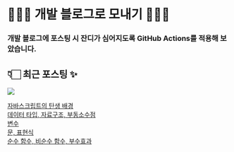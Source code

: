 # 👩🏻‍🌾 개발 블로그로 모내기 🌱🌳✨

### 개발 블로그에 포스팅 시 잔디가 심어지도록 GitHub Actions를 적용해 보았습니다.

## 👇🏻 최근 포스팅 ✨
<p>
    <a href="https://herlang.tistory.com"><img src="https://img.shields.io/badge/Blog-FF5722?style=flat-square&logo=Blogger&logoColor=white"/></a><br>
</p>

<a href=https://herlang.tistory.com/entry/%EC%9E%90%EB%B0%94%EC%8A%A4%ED%81%AC%EB%A6%BD%ED%8A%B8%EC%9D%98-%ED%83%84%EC%83%9D-%EB%B0%B0%EA%B2%BD>자바스크립트의 탄생 배경</a></br><a href=https://herlang.tistory.com/entry/%EB%8D%B0%EC%9D%B4%ED%84%B0-%ED%83%80%EC%9E%85-%EC%9E%90%EB%A3%8C%EA%B5%AC%EC%A1%B0>데이터 타입, 자료구조, 부동소수점</a></br><a href=https://herlang.tistory.com/entry/%EB%B3%80%EC%88%98-%EA%B8%B0%EB%B3%B8>변수</a></br><a href=https://herlang.tistory.com/entry/%EB%AC%B8-%ED%91%9C%ED%98%84%EC%8B%9D>문, 표현식</a></br><a href=https://herlang.tistory.com/entry/%EC%88%9C%EC%88%98-%ED%95%A8%EC%88%98-%EB%B9%84%EC%88%9C%EC%88%98-%ED%95%A8%EC%88%98-%EB%B6%80%EC%88%98%ED%9A%A8%EA%B3%BC>순수 함수, 비순수 함수, 부수효과</a></br>